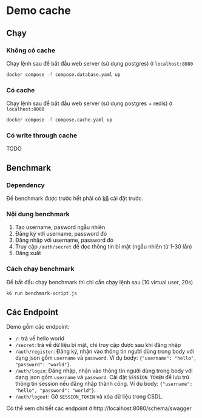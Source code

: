 # Demo cache

## Chạy

### Không có cache

Chạy lệnh sau để bắt đầu web server (sử dụng postgres) ở `localhost:8080`
```sh
docker compose -f compose.database.yaml up
```

### Có cache

Chạy lệnh sau để bắt đầu web server (sử dụng postgres + redis) ở `localhost:8080`
```sh
docker compose -f compose.cache.yaml up
```

### Có write through cache

TODO

## Benchmark

### Dependency

Để benchmark được trước hết phải có [k6](https://k6.io/) cài đặt trước.

### Nội dung benchmark

1. Tạo username, pasword ngẫu nhiên
2. Đăng ký với username, password đó
3. Đăng nhập với username, password đó
4. Truy cập `/auth/secret` để đọc thông tin bí mật (ngẫu nhiên từ 1-30 lần)
5. Đăng xuất

### Cách chạy benchmark

Để bắt đầu chạy benchmark thì chỉ cần chạy lệnh sau (10 virtual user, 20s)
```sh
k6 run benchmark-script.js
```

## Các Endpoint

Demo gồm các endpoint:
- `/`: trả về hello world
- `/secret`: trả về dữ liệu bí mật, chỉ truy cập được sau khi đăng nhập
- `/auth/register`: Đăng ký, nhận vào thông tin người dùng trong body với dạng json gồm `username` và `password`.
Ví dụ body: `{"username": "hello", "password": "world"}`.
- `/auth/login`: Đăng nhập, nhận vào thông tin người dùng trong body với dạng json gồm `username` và `password`.
Cài đặt `SESSION_TOKEN` để lưu trữ thông tin session nếu đăng nhập thành công.
Ví dụ body: `{"username": "hello", "password": "world"}`.
- `/auth/logout`: Gỡ `SESSION_TOKEN` và xóa dữ liệu trong CSDL.

Có thể xem chi tiết các endpoint ở http://localhost:8080/schema/swagger
